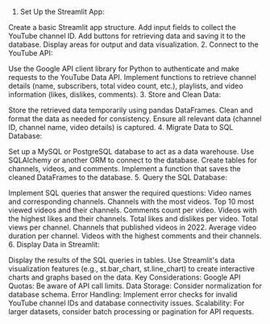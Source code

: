 1. Set Up the Streamlit App:

Create a basic Streamlit app structure.
Add input fields to collect the YouTube channel ID.
Add buttons for retrieving data and saving it to the database.
Display areas for output and data visualization.
2. Connect to the YouTube API:

Use the Google API client library for Python to authenticate and make requests to the YouTube Data API.
Implement functions to retrieve channel details (name, subscribers, total video count, etc.), playlists, and video information (likes, dislikes, comments).
3. Store and Clean Data:

Store the retrieved data temporarily using pandas DataFrames.
Clean and format the data as needed for consistency.
Ensure all relevant data (channel ID, channel name, video details) is captured.
4. Migrate Data to SQL Database:

Set up a MySQL or PostgreSQL database to act as a data warehouse.
Use SQLAlchemy or another ORM to connect to the database.
Create tables for channels, videos, and comments.
Implement a function that saves the cleaned DataFrames to the database.
5. Query the SQL Database:

Implement SQL queries that answer the required questions:
Video names and corresponding channels.
Channels with the most videos.
Top 10 most viewed videos and their channels.
Comments count per video.
Videos with the highest likes and their channels.
Total likes and dislikes per video.
Total views per channel.
Channels that published videos in 2022.
Average video duration per channel.
Videos with the highest comments and their channels.
6. Display Data in Streamlit:

Display the results of the SQL queries in tables.
Use Streamlit's data visualization features (e.g., st.bar_chart, st.line_chart) to create interactive charts and graphs based on the data.
Key Considerations:
Google API Quotas: Be aware of API call limits.
Data Storage: Consider normalization for database schema.
Error Handling: Implement error checks for invalid YouTube channel IDs and database connectivity issues.
Scalability: For larger datasets, consider batch processing or pagination for API requests.
